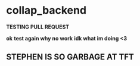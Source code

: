 # collap_backend

**TESTING PULL REQUEST**

**ok**
**test again why no work**
**idk what im doing <3**

## STEPHEN IS SO GARBAGE AT TFT
